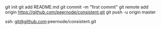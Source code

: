 git init
git add README.md
git commit -m "first commit"
git remote add origin https://github.com/peernode/consistent.git
git push -u origin master

ssh: git@github.com:peernode/consistent.git